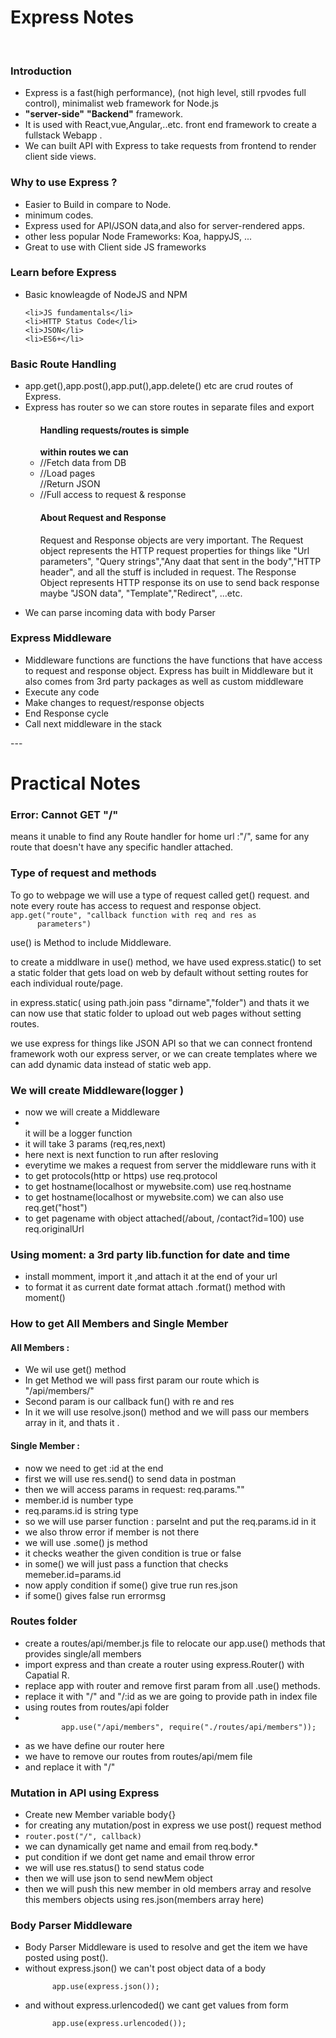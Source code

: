 <h1>Express Notes</h1>
<br />
<div>
  <h3>Introduction</h3>
  <ul>
    <li>
      Express is a fast(high performance), (not high level, still rpvodes full
      control), minimalist web framework for Node.js
    </li>
    <li>
      <b>"server-side"</b>
      <b>"Backend"</b>
      framework.
    </li>
    <li>
      It is used with React,vue,Angular,..etc. front end framework to create a
      fullstack Webapp .
    </li>
    <li>
      We can built API with Express to take requests from frontend to render
      client side views.
    </li>
  </ul>
</div>
<div>
  <h3>Why to use Express ?</h3>
  <ul>
    <li>Easier to Build in compare to Node.</li>
    <li>minimum codes.</li>
    <li>Express used for API/JSON data,and also for server-rendered apps.</li>
    <li>other less popular Node Frameworks: Koa, happyJS, ...</li>
    <li>Great to use with Client side JS frameworks</li>
  </ul>
</div>
<div>
  <h3>Learn before Express</h3>
  <ul>
    <li>Basic knowleagde of NodeJS and NPM</li>

    <li>JS fundamentals</li>
    <li>HTTP Status Code</li>
    <li>JSON</li>
    <li>ES6+</li>

  </ul>
</div>
<div>
  <h3>Basic Route Handling</h3>
  <ul>
    <li>
      app.get(),app.post(),app.put(),app.delete() etc are crud routes of
      Express.
    </li>
    <li>
      Express has router so we can store routes in separate files and export
    </li>
    <ul>
      <h4>Handling requests/routes is simple</h4>
      <b>within routes we can</b>
      <span
        ><li>
          //Fetch data from DB
        </li>
        <li>
          //Load pages
        </li>
        //Return JSON
        <li>
          //Full access to request & response
        </li></span
      >
    </ul>
    <ul>
      <h4>About Request and Response</h4>
      <p>
        Request and Response objects are very important. The Request object
        represents the HTTP request properties for things like "Url parameters",
        "Query strings","Any daat that sent in the body","HTTP header", and all
        the stuff is included in request. The Response Object represents HTTP
        response its on use to send back response maybe "JSON data",
        "Template","Redirect", ...etc.
      </p>
    </ul>
    <li>We can parse incoming data with body Parser</li>
  </ul>
</div>
<div>
  <h3>Express Middleware</h3>
  <ul>
    <li>
      Middleware functions are functions the have functions that have access to
      request and response object. Express has built in Middleware but it also
      comes from 3rd party packages as well as custom middleware
    </li>
    <li>Execute any code</li>
    <li>Make changes to request/response objects</li>
    <li>End Response cycle</li>
    <li>Call next middleware in the stack</li>
  </ul>
</div>

<span>---</span>

<h1>Practical Notes</h1>
<div>
  <h3>Error: Cannot GET "/"</h3>
  <p>
    means it unable to find any Route handler for home url :"/", same for any
    route that doesn't have any specific handler attached.
  </p>
</div>
<div>
  <h3>Type of request and methods</h3>
  <p>
    To go to webpage we will use a type of request called get() request. and
    note every route has access to request and response object.
    <code
      >app.get("route", "callback function with req and res as
      parameters")</code
    >
  </p>
  <p>
    use() is Method to include Middleware.
  </p>
  <p>
    to create a middlware in use() method, we have used express.static() to set
    a static folder that gets load on web by default without setting routes for
    each individual route/page.
  </p>
  <p>
    in express.static( using path.join pass "dirname","folder") and thats it we
    can now use that static folder to upload out web pages without setting
    routes.
  </p>
  <p>
    we use express for things like JSON API so that we can connect frontend
    framework woth our express server, or we can create templates where we can
    add dynamic data instead of static web app.
  </p>
</div>

<div>
  <h3>We will create Middleware(logger )</h3>
  <ul>
    <li>
      now we will create a Middleware
    </li>
    <li></li>
    it will be a logger function
    <li>
      it will take 3 params (req,res,next)
    </li>
    <li>
      here next is next function to run after resloving
    </li>
    <li>
      everytime we makes a request from server the middleware runs with it
    </li>
    <li>to get protocols(http or https) use req.protocol</li>
    <li>to get hostname(localhost or mywebsite.com) use req.hostname</li>
    <li>
      to get hostname(localhost or mywebsite.com) we can also use
      req.get("host")
    </li>
    <li>
      to get pagename with object attached(/about, /contact?id=100) use
      req.originalUrl
    </li>
  </ul>
</div>
<div>
  <h3>Using moment: a 3rd party lib.function for date and time</h3>
  <ul>
    <li>install momment, import it ,and attach it at the end of your url</li>
    <li>
      to format it as current date format attach .format() method with moment()
    </li>
  </ul>
</div>

<div>
  <h3>How to get All Members and Single Member</h3>
  <h4>All Members :</h4>
  <ul>
    <li>We wil use get() method</li>
    <li>
      In get Method we will pass first param our route which is "/api/members/"
    </li>
    <li>Second param is our callback fun() with re and res</li>
    <li>
      In it we will use resolve.json() method and we will pass our members array
      in it, and thats it .
    </li>
  </ul>
  <h4>Single Member :</h4>
  <ul>
    <li>now we need to get :id at the end</li>
    <li>first we will use res.send() to send data in postman</li>
    <li>then we will access params in request: req.params.""</li>
    <li>member.id is number type</li>
    <li>req.params.id is string type</li>
    <li>
      so we will use parser function : parseInt and put the req.params.id in it
    </li>
    <li>
      we also throw error if member is not there
    </li>
    <li>
      we will use .some() js method
    </li>
    <li>
      it checks weather the given condition is true or false
    </li>
    <li>
      in some() we will just pass a function that checks memeber.id=params.id
    </li>
    <li>
      now apply condition if some() give true run res.json
    </li>
    <li>
      if some() gives false run errormsg
    </li>
  </ul>
</div>
<div>
  <h3>Routes folder</h3>
  <ul>
    <li>
      create a routes/api/member.js file to relocate our app.use() methods that
      provides single/all members
    </li>
    <li>
      import express and than create a router using express.Router() with
      Capatial R.
    </li>
    <li>
      replace app with router and remove first param from all .use() methods.
    </li>
    <li>
      replace it with "/" and "/:id as we are going to provide path in index
      file
    </li>
    <li>
      using routes from routes/api folder
    </li>
    <li>
      <code>
        app.use("/api/members", require("./routes/api/members"));
      </code>
    </li>
    <li>
      as we have define our router here
    </li>
    <li>
      we have to remove our routes from routes/api/mem file
    </li>
    <li>
      and replace it with "/"
    </li>
  </ul>
</div>
<div>
  <h3>Mutation in API using Express</h3>
  <ul>
    <li>
      Create new Member variable body{}
    </li>
    <li>
      for creating any mutation/post in express we use post() request method
    </li>
    <li>
      <code>router.post("/", callback)</code>
    </li>
    <li>we can dynamically get name and email from req.body.*</li>
    <li>put condition if we dont get name and email throw error</li>
    <li>we will use res.status() to send status code</li>
    <li>then we will use json to send newMem object</li>
    <li>
      then we will push this new member in old members array and resolve this
      members objects using res.json(members array here)
    </li>
  </ul>
</div>
<div>
  <h3>Body Parser Middleware</h3>
  <ul>
    <li>
      Body Parser Middleware is used to resolve and get the item we have posted
      using post().
    </li>
    <li>
      without express.json() we can't post object data of a body
    </li>
    <code>
      app.use(express.json());
    </code>
    <li>
      and without express.urlencoded() we cant get values from form
    </li>
    <code>
      app.use(express.urlencoded());
    </code>
  </ul>
</div>
